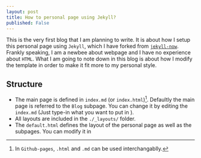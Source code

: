 ```yaml
---
layout: post
title: How to personal page using Jekyll?
published: False
---
```


This is the very first blog that I am planning to write. It is about how I setup this personal page using `Jekyll`, which I have forked from [`jekyll-now`](https://github.com/barryclark/jekyll-now). Frankly speaking, I am a newbee about webpage and I have no experience about `HTML`. What I am going to note down in this blog is about how I modify the template in order to make it fit more to my personal style.

## Structure
- The main page is defined in `index.md` (or `index.html`)[^1]. Defaultly the main page is referred to the `Blog` subpage. You can change it by editing the `index.md` (Just type-in what you want to put in ).
- All layouts are included in the `./_layouts/` folder.
- The `default.html` defines the layout of the personal page as well as the subpages. You can modify it in




[^1]: In `Github-pages`, `.html` and `.md` can be used interchangablly.
